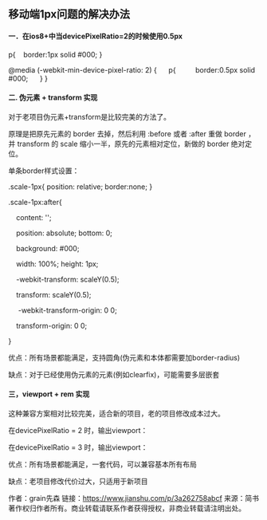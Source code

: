 ## 移动端1px问题的解决办法


#### 一．在ios8+中当devicePixelRatio=2的时候使用0.5px

p{
   border:1px solid #000;
}

@media (-webkit-min-device-pixel-ratio: 2) {
     p{
         border:0.5px solid #000;
     }
}


#### 二. 伪元素 + transform 实现

对于老项目伪元素+transform是比较完美的方法了。

原理是把原先元素的 border 去掉，然后利用 :before 或者 :after 重做 border ，并 transform 的 scale 缩小一半，原先的元素相对定位，新做的 border 绝对定位。

单条border样式设置：

.scale-1px{ position: relative; border:none; }

.scale-1px:after{

    content: '';

    position: absolute; bottom: 0;

    background: #000;

    width: 100%; height: 1px;

    -webkit-transform: scaleY(0.5);

    transform: scaleY(0.5);

     -webkit-transform-origin: 0 0;

    transform-origin: 0 0; 

}

优点：所有场景都能满足，支持圆角(伪元素和本体都需要加border-radius)

缺点：对于已经使用伪元素的元素(例如clearfix)，可能需要多层嵌套


#### 三，viewport + rem 实现

这种兼容方案相对比较完美，适合新的项目，老的项目修改成本过大。

在devicePixelRatio = 2 时，输出viewport：

在devicePixelRatio = 3 时，输出viewport：

优点：所有场景都能满足，一套代码，可以兼容基本所有布局

缺点：老项目修改代价过大，只适用于新项目





作者：grain先森
链接：https://www.jianshu.com/p/3a262758abcf
来源：简书
著作权归作者所有。商业转载请联系作者获得授权，非商业转载请注明出处。

